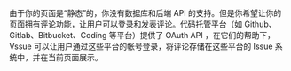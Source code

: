 

由于你的页面是“静态”的，你没有数据库和后端 API 的支持。但是你希望让你的页面拥有评论功能，让用户可以登录和发表评论。代码托管平台（如 Github、Gitlab、Bitbucket、Coding 等平台）提供了 OAuth API ，在它们的帮助下，Vssue 可以让用户通过这些平台的帐号登录，将评论存储在这些平台的 Issue 系统中，并在当前页面展示。